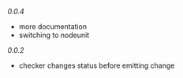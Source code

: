 *0.0.4*
  * more documentation
  * switching to nodeunit

*0.0.2*
  * checker changes status before emitting change
